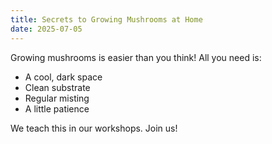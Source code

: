 ```yaml
---
title: Secrets to Growing Mushrooms at Home
date: 2025-07-05
---
```


Growing mushrooms is easier than you think! All you need is:

- A cool, dark space  
- Clean substrate  
- Regular misting  
- A little patience  

We teach this in our workshops. Join us!
